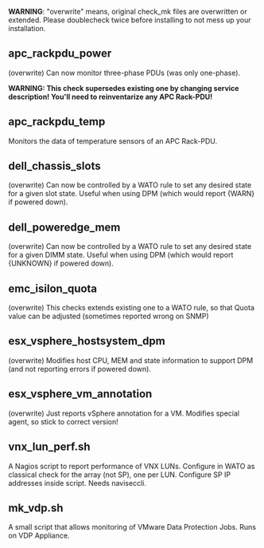 **WARNING**: "overwrite" means, original check_mk files are overwritten or extended. Please doublecheck twice before installing to not mess up your installation.

## apc_rackpdu_power
  
(overwrite) Can now monitor three-phase PDUs (was only one-phase).

**WARNING: This check supersedes existing one by changing service description! You'll need to reinventarize any APC Rack-PDU!**

## apc_rackpdu_temp
  
Monitors the data of temperature sensors of an APC Rack-PDU.

## dell_chassis_slots

(overwrite) Can now be controlled by a WATO rule to set any desired state for a given slot state. Useful when using DPM (which would report {WARN} if powered down).

## dell_poweredge_mem

(overwrite) Can now be controlled by a WATO rule to set any desired state for a given DIMM state. Useful when using DPM (which would report {UNKNOWN} if powered down).

## emc_isilon_quota

(overwrite) This checks extends existing one to a WATO rule, so that Quota value can be adjusted (sometimes reported wrong on SNMP)

## esx_vsphere_hostsystem_dpm

(overwrite) Modifies host CPU, MEM and state information to support DPM (and not reporting errors if powered down).

## esx_vsphere_vm_annotation

(overwrite) Just reports vSphere annotation for a VM. Modifies special agent, so stick to correct version!

## vnx_lun_perf.sh

A Nagios script to report performance of VNX LUNs. Configure in WATO as classical check for the array (not SP), one per LUN. Configure SP IP addresses inside script. Needs naviseccli.

## mk_vdp.sh ##

A small script that allows monitoring of VMware Data Protection Jobs. Runs on VDP Appliance.
